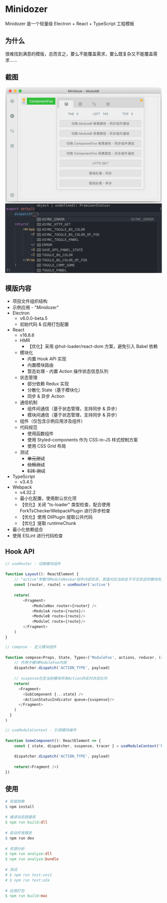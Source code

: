 # Minidozer

Minidozer 是一个轻量级 Electron + React + TypeScript 工程模板

## 为什么

很难找到满意的模版，总而言之，要么不能覆盖需求，要么既复杂又不能覆盖需求......

## 截图

![demo-app](./screenshot/demo-app.png)
![code-completion](./screenshot/code-completion.png)

## 模版内容

- 项目文件组织结构
- 示例应用 - "Minidozer"
- Electron
  - v6.0.0-beta.5
  - 初始代码 & 应用打包配置
- React
  - v16.8.6
  - HMR
    - 【优化】采用 @hot-loader/react-dom 方案，避免引入 Babel 依赖
  - 模块化
    - 内置 Hook API 实现
    - 内置模块路由
    - 暂态处理 - 内置 Action 操作状态信息队列
  - 状态管理
    - 部分依赖 Redux 实现
    - 分散化 State（基于模块化）
    - 同步 & 异步 Action
  - 通信机制
    - 组件间通信（基于状态管理，支持同步 & 异步）
    - 模块间通信（基于状态管理，支持同步 & 异步）
  - 组件（仅包含示例应用涉及组件）
  - 代码规范
    - 使用函数组件
    - 使用 Styled-components 作为 CSS-in-JS 样式控制方案
    - 使用 CSS Grid 布局
  - 测试
    - ~~单元测试~~
    - ~~快照测试~~
    - ~~E2E 测试~~
- TypeScript
  - v3.4.5
- Webpack
  - v4.32.2
  - 最小化配置，使用默认优化项
  - 【优化】关闭 "ts-loader" 类型检查，配合使用 ForkTsCheckerWebpackPlugin 进行异步检查
  - 【优化】使用 DllPlugin 提取公共代码
  - 【优化】提取 runtimeChunk
- 最小化依赖组合
- 使用 ESLint 进行代码检查

## Hook API

```javascript
// useRouter - 切换模块组件

function Layout(): ReactElement {
    // "active"参数为ModuleNavbar组件内部状态，其值对应当前处于可见状态的模块名称（ ModuleA|ModuleB|ModuleC ）
    const [router, route] = useRouter('active')

    return(
        <Fragment>
            <ModuleNav router={router} />
            <ModuleA route={route}/>
            <ModuleB route={route}/>
            <ModuleC route={route}/>
        </Fragment>
    )
}
```

```javascript
// compose - 定义模块组件

function compose<Props, State, Types>('ModuleFoo', actions, reducer, ({ state, dispatcher, suspense, tracer }): ReactElement => {
    // 作用于模块ModuleFoo内部
    dispatcher.dispatch('ACTION_TYPE', payload)

    // suspense包含当前模块所有Action的实时状态队列
    return(
      <Fragment>
        <SubComponent {...state} />
        <ActionStatusIndicator queue={suspense}/>
      </Fragment>
    )
  }
)
```

```javascript
// useModuleContext - 引用模块操作

function SomeComponent(): ReactElement => {
    const { state, dispatcher, suspense, tracer } = useModuleContext('ModuleFoo')

    dispatcher.dispatch('ACTION_TYPE', payload)

    return(<Fragment />)
})
```

## 使用

``` makefile
# 安装依赖
$ npm install

# 编译动态链接库
$ npm run build:dll

# 启动开发服务
$ npm run dev

# 资源分析
$ npm run analyze:dll
$ npm run analyze:bundle

# 测试
# $ npm run test:unit
# $ npm run test:e2e

# 应用打包
$ npm run build:mac
```
